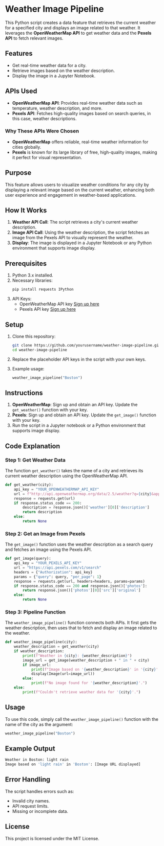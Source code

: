 # Weather Image Pipeline

This Python script creates a data feature that retrieves the current weather for a specified city and displays an image related to that weather. It leverages the **OpenWeatherMap API** to get weather data and the **Pexels API** to fetch relevant images.

## Features
- Get real-time weather data for a city.
- Retrieve images based on the weather description.
- Display the image in a Jupyter Notebook.

## APIs Used
- **OpenWeatherMap API**: Provides real-time weather data such as temperature, weather description, and more.
- **Pexels API**: Fetches high-quality images based on search queries, in this case, weather descriptions.

### Why These APIs Were Chosen
- **OpenWeatherMap** offers reliable, real-time weather information for cities globally.
- **Pexels** is known for its large library of free, high-quality images, making it perfect for visual representation.

## Purpose
This feature allows users to visualize weather conditions for any city by displaying a relevant image based on the current weather, enhancing both user experience and engagement in weather-based applications.

## How It Works
1. **Weather API Call**: The script retrieves a city's current weather description.
2. **Image API Call**: Using the weather description, the script fetches an image from the Pexels API to visually represent the weather.
3. **Display**: The image is displayed in a Jupyter Notebook or any Python environment that supports image display.

## Prerequisites
1. Python 3.x installed.
2. Necessary libraries:
   ```bash
   pip install requests IPython
   ```
3. API Keys:
   - OpenWeatherMap API key [Sign up here](https://home.openweathermap.org/users/sign_up)
   - Pexels API key [Sign up here](https://www.pexels.com/api/)

## Setup
1. Clone this repository:
   ```bash
   git clone https://github.com/yourusername/weather-image-pipeline.git
   cd weather-image-pipeline
   ```

2. Replace the placeholder API keys in the script with your own keys.

3. Example usage:
   ```python
   weather_image_pipeline("Boston")
   ```

## Instructions
1. **OpenWeatherMap**: Sign up and obtain an API key. Update the `get_weather()` function with your key.
2. **Pexels**: Sign up and obtain an API key. Update the `get_image()` function with your key.
3. Run the script in a Jupyter notebook or a Python environment that supports image display.

## Code Explanation

### Step 1: Get Weather Data
The function `get_weather()` takes the name of a city and retrieves its current weather description using the OpenWeatherMap API.
```python
def get_weather(city):
    api_key = "YOUR_OPENWEATHERMAP_API_KEY"
    url = f"http://api.openweathermap.org/data/2.5/weather?q={city}&appid={api_key}"
    response = requests.get(url)
    if response.status_code == 200:
        description = response.json()['weather'][0]['description']
        return description
    else:
        return None
```

### Step 2: Get an Image from Pexels
The `get_image()` function uses the weather description as a search query and fetches an image using the Pexels API.
```python
def get_image(query):
    api_key = "YOUR_PEXELS_API_KEY"
    url = "https://api.pexels.com/v1/search"
    headers = {"Authorization": api_key}
    params = {"query": query, "per_page": 1}
    response = requests.get(url, headers=headers, params=params)
    if response.status_code == 200 and response.json()['photos']:
        return response.json()['photos'][0]['src']['original']
    else:
        return None
```

### Step 3: Pipeline Function
The `weather_image_pipeline()` function connects both APIs. It first gets the weather description, then uses that to fetch and display an image related to the weather.
```python
def weather_image_pipeline(city):
    weather_description = get_weather(city)
    if weather_description:
        print(f"Weather in {city}: {weather_description}")
        image_url = get_image(weather_description + " in " + city)
        if image_url:
            print(f"Image based on '{weather_description}' in '{city}': {image_url}")
            display(Image(url=image_url))
        else:
            print(f"No image found for '{weather_description}'.")
    else:
        print(f"Couldn't retrieve weather data for '{city}'.")
```

## Usage
To use this code, simply call the `weather_image_pipeline()` function with the name of the city as the argument:
```python
weather_image_pipeline("Boston")
```

## Example Output
```bash
Weather in Boston: light rain
Image based on 'light rain' in 'Boston': [Image URL displayed]
```

## Error Handling
The script handles errors such as:
- Invalid city names.
- API request limits.
- Missing or incomplete data.

## License
This project is licensed under the MIT License.

